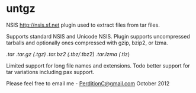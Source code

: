 untgz
=====

NSIS <http://nsis.sf.net> plugin used to extract files from tar files.

Supports standard NSIS and Unicode NSIS.  Plugin supports uncompressed tarballs and optionally ones compressed with gzip, bzip2, or lzma.

*.tar
*.tar.gz (*.tgz)
*.tar.bz2 (*.tbz/*.tbz2)
*.tar.lzma (*.tlz)

Limited support for long file names and extensions.
Todo better support for tar variations including pax support.

Please feel free to email me - PerditionC@gmail.com
October 2012
